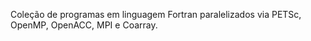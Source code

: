 Coleção de programas em linguagem Fortran paralelizados via PETSc, OpenMP, OpenACC, MPI e Coarray.

